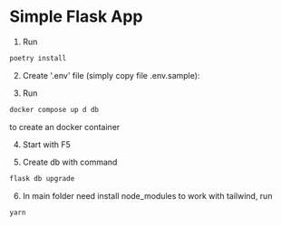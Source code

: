 # Simple Flask App

1. Run

```bash
poetry install
```

2. Create '.env' file (simply copy file .env.sample):

3. Run

```bash
docker compose up d db
```

to create an docker container

4. Start with F5

5. Create db with command

```bash
flask db upgrade
```

6. In main folder need install node_modules to work with tailwind, run

```bash
yarn
```
